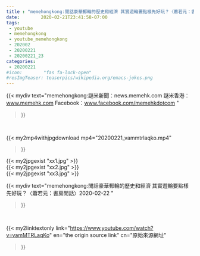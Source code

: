 ```yaml
---
title : "memehongkong:閒話豪華郵輪的歷史和經濟 其實遊輪要點樣先好玩？〈蕭若元：書房閒話〉2020-02-22 "
date:        2020-02-21T23:41:58-07:00
tags:
 - youtube
 - memehongkong
 - youtube_memehongkong
 - 202002
 - 20200221
 - 20200221_23
categories:
 - 20200221
#icon:        "fas fa-lock-open"
#resImgTeaser: teaserpics/wikipedia.org/emacs-jokes.png
---
```


{{< mydiv text="memehongkong:謎米新聞：news.memehk.com 謎米香港： www.memehk.com Facebook：www.facebook.com/memehkdotcom "
>}}
<br>


{{< my2mp4withjpgdownload mp4="20200221_vammtrlaqko.mp4"
>}}

{{< my2jpgexist "xx1.jpg" >}}<br>
{{< my2jpgexist "xx2.jpg" >}}<br>
{{< my2jpgexist "xx3.jpg" >}}<br>



{{< mydiv text="memehongkong:閒話豪華郵輪的歷史和經濟 其實遊輪要點樣先好玩？〈蕭若元：書房閒話〉2020-02-22 "
>}}
<br>

{{< my2linktextonly link="https://www.youtube.com/watch?v=vamMTRLaqKo"
en="the origin source link" cn="原始來源網址"
>}}


<br>

